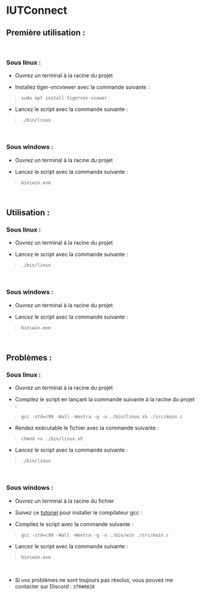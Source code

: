 # IUTConnect

## Première utilisation :

</br>

### Sous linux :

- Ouvrez un terminal à la racine du projet

- Installez tiger-vncviewer avec la commande suivante :  
> `sudo apt install tigervnc-viewer`

- Lancez le script avec la commande suivante :
> `./bin/linux`

</br>

### Sous windows :

- Ouvrez un terminal à la racine du projet

- Lancez le script avec la commande suivante :
> `bin\win.exe`

</br>

## Utilisation :

### Sous linux :

- Ouvrez un terminal à la racine du projet

- Lancez le script avec la commande suivante :
> `./bin/linux`

</br>

### Sous windows :

- Ouvrez un terminal à la racine du projet

- Lancez le script avec la commande suivante :
> `bin\win.exe`

</br>

## Problèmes :

### Sous linux :

- Ouvrez un terminal à la racine du projet

- Compilez le script en lançant la commande suivante à la racine du projet :
> `gcc -std=c99 -Wall -Wextra -g -o ./bin/linux.sh ./src/main.c`

- Rendez exécutable le fichier avec la commande suivante :
> `chmod +x ./bin/linux.sh`

- Lancez le script avec la commande suivante :
> `./bin/linux`

</br>

### Sous windows :

- Ouvrez un terminal à la racine du fichier

- Suivez ce [tutoriel](https://fr.wikihow.com/compiler-un-programme-en-C-avec-le-compilateur-GNU-GCC#Utiliser-MinGW-sous-Windows) pour installer le compilateur gcc :

- Compilez le script avec la commande suivante :
> `gcc -std=c99 -Wall -Wextra -g -o ./bin/win ./src/main.c`

- Lancez le script avec la commande suivante :
> `bin\win.exe`

</br>

- Si vos problèmes ne sont toujours pas résolus, vous pouvez me contacter sur Discord : `STR#8828`